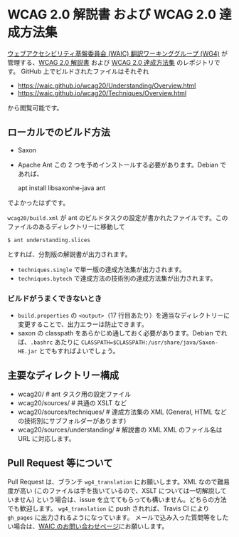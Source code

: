 # WCAG 2.0 解説書 および WCAG 2.0 達成方法集

[ウェブアクセシビリティ基盤委員会 (WAIC) 翻訳ワーキンググループ (WG4)](http://waic.jp/committee/wg4/) が管理する、[WCAG 2.0 解説書](http://waic.jp/docs/UNDERSTANDING-WCAG20/Overview.html) および [WCAG 2.0 達成方法集](http://waic.jp/docs/WCAG-TECHS/Overview.html) のレポジトリです。
GitHub 上でビルドされたファイルはそれぞれ

- https://waic.github.io/wcag20/Understanding/Overview.html
- https://waic.github.io/wcag20/Techniques/Overview.html

から閲覧可能です。


## ローカルでのビルド方法

- Saxon
- Apache Ant
この 2 つを予めインストールする必要があります。Debian であれば、

     apt install libsaxonhe-java ant

でよかったはずです。

`wcag20/build.xml` が ant のビルドタスクの設定が書かれたファイルです。このファイルのあるディレクトリーに移動して

    $ ant understanding.slices

とすれば、分割版の解説書が出力されます。

- `techniques.single` で単一版の達成方法集が出力されます。
- `techniques.bytech` で達成方法の技術別の達成方法集が出力されます。


### ビルドがうまくできないとき

- `build.properties` の `<output>`（17 行目あたり）を適当なディレクトリーに変更することで、出力エラーは防止できます。
- saxon の classpath をあらかじめ通しておく必要があります。Debian でれば、`.bashrc` あたりに `CLASSPATH=$CLASSPATH:/usr/share/java/Saxon-HE.jar` とでもすればよいでしょう。


## 主要なディレクトリー構成

- wcag20/                       # ant タスク用の設定ファイル
- wcag20/sources/               # 共通の XSLT など
- wcag20/sources/techniques/    # 達成方法集の XML (General, HTML などの技術別にサブフォルダーがあります)
- wcag20/sources/understanding/ # 解説書の XML
XML のファイル名は URL に対応します。


## Pull Request 等について

Pull Request は、ブランチ `wg4_translation` にお願いします。XML なので難易度が高い (このファイルは手を抜いているので、XSLT については一切解説していません) という場合は、issue を立ててもらっても構いません。どちらの方法でも歓迎します。
`wg4_translation` に push されれば、Travis CI により `gh_pages` に出力されるようになっています。
メールで込み入った質問等をしたい場合は、[WAIC のお問い合わせページ](http://waic.jp/contact/)にお願いします。

